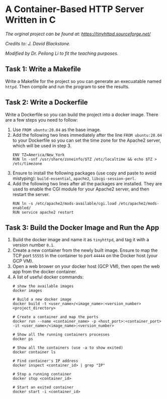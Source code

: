 # A Container-Based HTTP Server Written in C

*The orginal project can be found at: https://tinyhttpd.sourceforge.net/*

*Credits to: J. David Blackstone.*

*Modified by Dr. Peilong Li to fit the teaching purposes.*

## Task 1: Write a Makefile

Write a Makefile for the project so you can generate an execuatable named `httpd`. Then compile and run the program to see the results.

## Task 2: Write a Dockerfile

Write a Dockerfile so you can build the project into a docker image. There are a few steps you need to follow:

1. Use `FROM ubuntu:20.04` as the base image.
2. Add the following two lines immediately after the line `FROM ubuntu:20.04` to your Dockerfile so you can set the time zone for the Apache2 server, which will be used in step 3.
    ```
    ENV TZ=America/New_York
    RUN ln -snf /usr/share/zoneinfo/$TZ /etc/localtime && echo $TZ > /etc/timezone
    ```
3. Ensure to install the following packages (use copy and paste to avoid mistyping): `build-essential`, `apache2`, `libcgi-session-perl`.
4. Add the following two lines after all the packages are installed. They are used to enable the CGI module for your Apache2 server, and then restart the server.
    ```
    RUN ln -s /etc/apache2/mods-available/cgi.load /etc/apache2/mods-enabled/
    RUN service apache2 restart
    ```

## Task 3: Build the Docker Image and Run the App

1. Build the docker image and name it as `tinyhttpd`, and tag it with a version number `0.1`.
2. Create a new container from the newly built image. Ensure to map the TCP port `55555` in the container to port `44444` on the Docker host (your GCP VM).
3. Open a web brower on your docker host (GCP VM), then open the web app from the docker container. 
4. A list of useful docker commands:
    ```
    # show the available images
    docker images 

    # Build a new docker image
    docker build -t <user_name>/<image_name>:<version_number> <project_directory>

    # Create a container and map the ports
    docker run --name <container_name> -p <host_port>:<container_port> -it <user_name>/<image_name>:<version_number>

    # Show all the running containers processes
    docker ps 

    # Show all the containers (use -a to show exited)
    docker container ls 

    # Find container's IP address
    docker inspect <container_id> | grep "IP" 

    # Stop a running container
    docker stop <container_id>

    # Start an exited container
    docker start -i <container_id>
    ```



